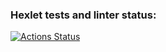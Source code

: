 ### Hexlet tests and linter status:
[![Actions Status](https://github.com/evisorexx/python-project-83/actions/workflows/hexlet-check.yml/badge.svg)](https://github.com/evisorexx/python-project-83/actions)